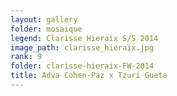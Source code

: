 ```yaml
---
layout: gallery
folder: mosaique
legend: Clarisse Hieraix S/S 2014
image_path: clarisse_hieraix.jpg
rank: 9
folder: clarisse-hieraix-FW-2014
title: Adva Cohen-Paz x Tzuri Gueta
---
```

